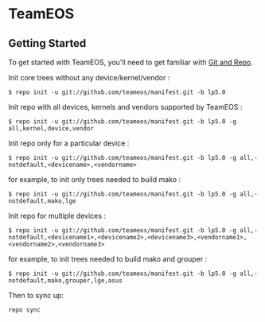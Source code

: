 TeamEOS
===========


Getting Started
---------------

To get started with TeamEOS, you'll need to get
familiar with [Git and Repo](http://source.android.com/source/using-repo.html).

Init core trees without any device/kernel/vendor :

    $ repo init -u git://github.com/teameos/manifest.git -b lp5.0

Init repo with all devices, kernels and vendors supported by TeamEOS :

    $ repo init -u git://github.com/teameos/manifest.git -b lp5.0 -g all,kernel,device,vendor

Init repo only for a particular device :

    $ repo init -u git://github.com/teameos/manifest.git -b lp5.0 -g all,-notdefault,<devicename>,<vendorname>

for example, to init only trees needed to build mako :

    $ repo init -u git://github.com/teameos/manifest.git -b lp5.0 -g all,-notdefault,mako,lge

Init repo for multiple devices :

    $ repo init -u git://github.com/teameos/manifest.git -b lp5.0 -g all,-notdefault,<devicename1>,<devicename2>,<devicename3>,<vendorname1>,<vendorname2>,<vendorname3>

for example, to init trees needed to build mako and grouper :

    $ repo init -u git://github.com/teameos/manifest.git -b lp5.0 -g all,-notdefault,mako,grouper,lge,asus

Then to sync up:

    repo sync